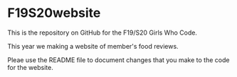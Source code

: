 # F19S20website

This is the repository on GitHub for the F19/S20 Girls Who Code.

This year we making a website of member's food reviews. 

Pleae use the README file to document changes that you make to the code for the website.
